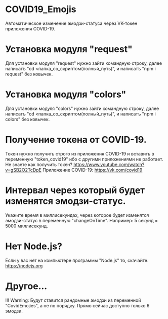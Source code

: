 # COVID19_Emojis
Автоматическое изменение эмодзи-статуса через VK-токен приложения COVID-19.

# Установка модуля "request"
Для установки модуля "request" нужно зайти командную строку, далее написатъ "cd <папка_со_скриптом(полный_путь)", и написатъ "npm i request" без ковычек.

# Установка модуля "colors"
Для установки модуля "colors" нужно зайти командную строку, далее написатъ "cd <папка_со_скриптом(полный_путь)", и написатъ "npm i colors" без ковычек.

# Получение токена от COVID-19.
Токен нужно получить строго из приложения COVID-19 и вставить в переменную "token_covid19" ибо с другими приложениями не работает.
Не знаете как получить токен? https://www.youtube.com/watch?v=gSB2O2TcDpE
Приложение COVID-19: https://vk.com/covid19

# Интервал через который будет изменятся эмодзи-статус.
Укажите время в миллисекундах, через которое будет изменятся эмодзи-статус в переменную "changeOnTime". Например: 5 секунд = 5000 миллисекунд.

# Нет Node.js?
Если у вас нет на компьютере программы "Node.js" то, скачайте. https://nodejs.org

# Другое...
!!! Warning: Будут ставится рандомные эмодзи из переменной "CovidEmojies", а не по порядку.
Прямо сейчас доступно только 6 эмодзи.
